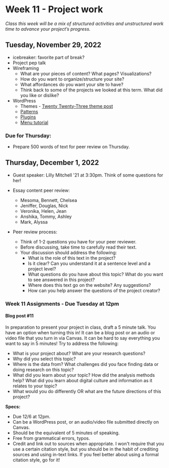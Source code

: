 # Week 11 - Project work 
*Class this week will be a mix of structured activities and unstructured work time to advance your project’s progress.*

## Tuesday, November 29, 2022
* icebreaker: favorite part of break?
* Project pep talk
* Wireframing
	* What are your pieces of content? What pages? Visualizations?
	* How do you want to organize/structure your site? 
	* What affordances do you want your site to have? 
	* Think back to some of the projects we looked at this term. What did you like or dislike? 
* WordPress
	* Themes - [Twenty Twenty-Three theme post](https://kinsta.com/blog/twenty-twenty-three-theme/) 
	* [Patterns](https://wordpress.org/patterns/categories/featured/)
	* [Plugins](https://wordpress.org/plugins/)
	* [Menu tutorial](https://wlu.app.box.com/file/1006935776335)

### Due for Thursday:

* Prepare 500 words of text for peer review on Thursday. 

## Thursday, December 1, 2022
* Guest speaker: Lilly Mitchell '21 at 3:30pm. Think of some questions for her! 
* Essay content peer review:
	* Mesoma, Bennett, Chelsea
	* Jeniffer, Douglas, Nick
	* Veronika, Helen, Jean
	* Anshika, Tommy, Ashley
	* Mark, Alyssa 

* Peer review process:
	* Think of 1-2 questions you have for your peer reviewer.
	* Before discussing, take time to carefully read their text.
	* Your discussion should address the following:
		* What is the role of this text in the project?
		* Is it clear? Can you understand it at a sentence level and a project level?
		* What questions do you have about this topic? What do you want to see answered in this project? 
		* Where does this text go on the website? Any suggestions? 
		* How can you help answer the questions of the project creator?
		

### Week 11 Assignments - Due Tuesday at 12pm


#### Blog post #11 
In preparation to present your project in class, draft a 5 minute talk. You have an option when turning this in! It can be a blog post or an audio or video file that you turn in via Canvas. It can be hard to say everything you want to say in 5 minutes! Try to address the following:

* What is your project about? What are your research questions?
* Why did you select this topic?
* Where is the data from? What challenges did you face finding data or doing research on this topic?
* What did you learn about your topic? How did the analysis methods help? What did you learn about digital culture and information as it relates to your topic?
* What would you do differently OR what are the future directions of this project?


**Specs:** 

* Due 12/6 at 12pm.
* Can be a WordPress post, or an audio/video file submitted directly on Canvas.
* Should be the equivalent of 5 minutes of speaking.
* Free from grammatical errors, typos. 
* Credit and link out to sources when appropriate. I won't require that you use a certain citation style, but you should be in the habit of crediting sources and using in-text links. If you feel better about using a formal citation style, go for it! 
